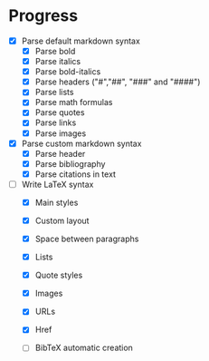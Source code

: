 # Progress

- [x] Parse default markdown syntax
  - [x] Parse bold
  - [x] Parse italics
  - [x] Parse bold-italics
  - [x] Parse headers ("#","##", "###" and "####")
  - [x] Parse lists
  - [x] Parse math formulas
  - [x] Parse quotes
  - [x] Parse links
  - [x] Parse images
 
- [x] Parse custom markdown syntax
  - [x] Parse header
  - [x] Parse bibliography
  - [x] Parse citations in text

- [ ] Write LaTeX syntax
  - [x] Main styles
  - [x] Custom layout
  - [x] Space between paragraphs
  - [x] Lists
  - [x] Quote styles
  - [x] Images
  - [x] URLs
  - [x] Href
  - [ ] BibTeX automatic creation


